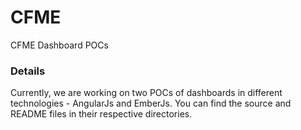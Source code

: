 # CFME

CFME Dashboard POCs

### Details

Currently, we are working on two POCs of dashboards in different technologies - AngularJs and EmberJs. You can find the source and README files in their respective directories.


